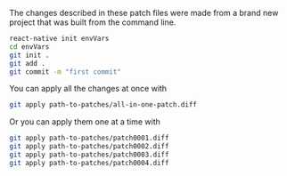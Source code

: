 The changes described in these patch files were made from a brand new project that was built from the command line.

```sh
react-native init envVars
cd envVars
git init .
git add .
git commit -m "first commit"
```

You can apply all the changes at once with 

```sh
git apply path-to-patches/all-in-one-patch.diff
```

Or you can apply them one at a time with 

```sh
git apply path-to-patches/patch0001.diff
git apply path-to-patches/patch0002.diff
git apply path-to-patches/patch0003.diff
git apply path-to-patches/patch0004.diff
```
